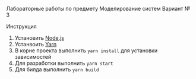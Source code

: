 Лабораторные работы по предмету Моделирование систем
Вариант № 3

Инструкция

1. Установить [Node.js](https://nodejs.org/en/)
2. Устанвоить [Yarn](https://yarnpkg.com/lang/en/)
3. В корне проекта выполнить `yarn install` для установки зависимостей
4. Для разработки выполнить `yarn start`
5. Для билда выполнить `yarn build`

